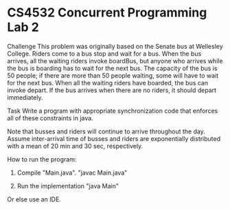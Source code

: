 # CS4532 Concurrent Programming Lab 2

Challenge
This problem was originally based on the Senate bus at Wellesley College. Riders come to a bus
stop and wait for a bus. When the bus arrives, all the waiting riders invoke boardBus, but anyone who
arrives while the bus is boarding has to wait for the next bus. The capacity of the bus is 50 people; if there
are more than 50 people waiting, some will have to wait for the next bus. When all the waiting riders have
boarded, the bus can invoke depart. If the bus arrives when there are no riders, it should depart
immediately.

Task
Write a program with appropriate synchronization code that enforces all of these constraints in
java.

Note that busses and riders will continue to arrive throughout the day. Assume inter-arrival time
of busses and riders are exponentially distributed with a mean of 20 min and 30 sec, respectively.


How to run the program:

1. Compile "Main.java".
   "javac Main.java"

2. Run the implementation
   "java Main"

Or else use an IDE.
